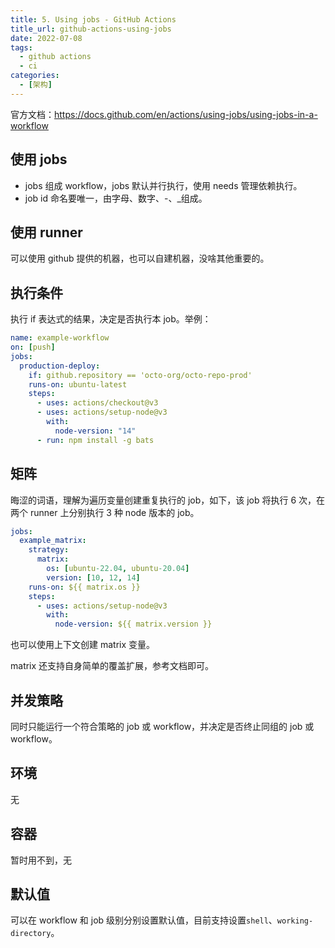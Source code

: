 ```yaml
---
title: 5. Using jobs - GitHub Actions
title_url: github-actions-using-jobs
date: 2022-07-08
tags:
  - github actions
  - ci
categories:
  - [架构]
---
```


官方文档：https://docs.github.com/en/actions/using-jobs/using-jobs-in-a-workflow

## 使用 jobs

- jobs 组成 workflow，jobs 默认并行执行，使用 needs 管理依赖执行。
- job id 命名要唯一，由字母、数字、-、\_组成。

## 使用 runner

可以使用 github 提供的机器，也可以自建机器，没啥其他重要的。

## 执行条件

执行 if 表达式的结果，决定是否执行本 job。举例：

```yaml
name: example-workflow
on: [push]
jobs:
  production-deploy:
    if: github.repository == 'octo-org/octo-repo-prod'
    runs-on: ubuntu-latest
    steps:
      - uses: actions/checkout@v3
      - uses: actions/setup-node@v3
        with:
          node-version: "14"
      - run: npm install -g bats
```

## 矩阵

晦涩的词语，理解为遍历变量创建重复执行的 job，如下，该 job 将执行 6 次，在两个 runner 上分别执行 3 种 node 版本的 job。

```yaml
jobs:
  example_matrix:
    strategy:
      matrix:
        os: [ubuntu-22.04, ubuntu-20.04]
        version: [10, 12, 14]
    runs-on: ${{ matrix.os }}
    steps:
      - uses: actions/setup-node@v3
        with:
          node-version: ${{ matrix.version }}
```

也可以使用上下文创建 matrix 变量。

matrix 还支持自身简单的覆盖扩展，参考文档即可。

## 并发策略

同时只能运行一个符合策略的 job 或 workflow，并决定是否终止同组的 job 或 workflow。

## 环境

无

## 容器

暂时用不到，无

## 默认值

可以在 workflow 和 job 级别分别设置默认值，目前支持设置`shell`、`working-directory`。
